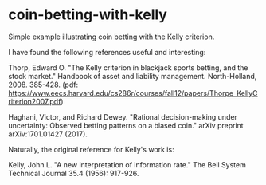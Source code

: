 # coin-betting-with-kelly

Simple example illustrating coin betting with the Kelly criterion.

I have found the following references useful and interesting:

Thorp, Edward O. "The Kelly criterion in blackjack sports betting, and the stock market." Handbook of asset and liability management. North-Holland, 2008. 385-428. (pdf: https://www.eecs.harvard.edu/cs286r/courses/fall12/papers/Thorpe_KellyCriterion2007.pdf)

Haghani, Victor, and Richard Dewey. "Rational decision-making under uncertainty: Observed betting patterns on a biased coin." arXiv preprint arXiv:1701.01427 (2017).

Naturally, the original reference for Kelly's work is:

Kelly, John L. "A new interpretation of information rate." The Bell System Technical Journal 35.4 (1956): 917-926.
